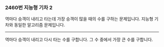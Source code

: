 ### 2460번 지능형 기차 2

역마다 승객이 내리고 타는데 가장 승객이 많을 때의 수를 구하는 문제입니다. 지능형 기차와 동일한 알고리즘 문제입니다.

---

역마다 승객이 내리고 다시 타는 수를 구합니다. 그 수 중에서 가장 큰 수를 구합니다.
